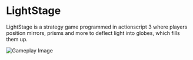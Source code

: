 # LightStage
LightStage is a strategy game programmed in actionscript 3 where players position mirrors, prisms and more to deflect light into globes, which fills them up.

![Gameplay Image](http://s32.postimg.org/ywpvspfmd/level3_1.png)

